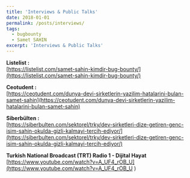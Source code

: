 ```yaml
---
title: 'Interviews & Public Talks'
date: 2018-01-01
permalink: /posts/interviews/
tags:
  - bugbounty
  - Samet SAHIN
excerpt: 'Interviews & Public Talks'
---
```

**Listelist :**  
[https://listelist.com/samet-sahin-kimdir-bug-bounty/](https://listelist.com/samet-sahin-kimdir-bug-bounty/)

**Ceotudent :**  
[https://ceotudent.com/dunya-devi-sirketlerin-yazilim-hatalarini-bulan-samet-sahin](https://ceotudent.com/dunya-devi-sirketlerin-yazilim-hatalarini-bulan-samet-sahin)

**Siberbülten :**  
[https://siberbulten.com/sektorel/trky/dev-sirketleri-dize-getiren-genc-isim-sahin-okulda-gizli-kalmayi-tercih-ediyor/](https://siberbulten.com/sektorel/trky/dev-sirketleri-dize-getiren-genc-isim-sahin-okulda-gizli-kalmayi-tercih-ediyor/)

**Turkish National Broadcast (TRT) Radio 1 - Dijital Hayat**  
[https://www.youtube.com/watch?v=A_UF4_rOB_U](https://www.youtube.com/watch?v=A_UF4_rOB_U
)



